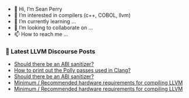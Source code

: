 - 👋 Hi, I’m Sean Perry
- 👀 I’m interested in compilers (c++, COBOL, llvm)
- 🌱 I’m currently learning ...
- 💞️ I’m looking to collaborate on ...
- 📫 How to reach me ...

<!---
s66perry/s66perry is a ✨ special ✨ repository because its `README.md` (this file) appears on your GitHub profile.
You can click the Preview link to take a look at your changes.
--->
### 📕 Latest LLVM Discourse Posts

<!-- DISCOURSE-LLVM:START -->
- [Should there be an ABI sanitizer?](https://discourse.llvm.org/t/should-there-be-an-abi-sanitizer/67090#post_7)
- [How to print out the Polly passes used in Clang?](https://discourse.llvm.org/t/how-to-print-out-the-polly-passes-used-in-clang/67152#post_1)
- [Should there be an ABI sanitizer?](https://discourse.llvm.org/t/should-there-be-an-abi-sanitizer/67090#post_6)
- [Minimum / Recommended hardware requirements for compiling LLVM](https://discourse.llvm.org/t/minimum-recommended-hardware-requirements-for-compiling-llvm/67151#post_4)
- [Minimum / Recommended hardware requirements for compiling LLVM](https://discourse.llvm.org/t/minimum-recommended-hardware-requirements-for-compiling-llvm/67151#post_3)
<!-- DISCOURSE-LLVM:END -->
